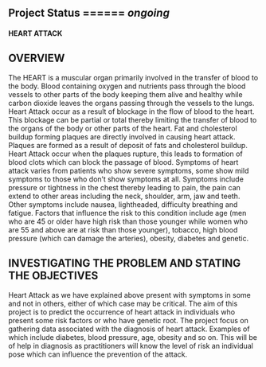 ## Project Status ====== <i>ongoing</i>

#### HEART ATTACK
## OVERVIEW
The HEART is a muscular organ primarily involved in the transfer of blood to the body. Blood containing oxygen and nutrients pass through the blood vessels to other parts of the body keeping them alive and healthy while carbon dioxide leaves the organs passing through the vessels to the lungs.
Heart Attack occur as a result of blockage in the flow of blood to the heart. This blockage can be partial or total thereby limiting the transfer of blood to the organs of the body or other parts of the heart.
Fat and cholesterol buildup forming plaques are directly involved in causing heart attack. Plaques are formed as a result of deposit of fats and cholesterol buildup. Heart Attack occur when the plaques rupture, this leads to formation of blood clots which can block the passage of blood.
Symptoms of heart attack varies from patients who show severe symptoms, some show mild symptoms to those who don’t show symptoms at all. Symptoms include pressure or tightness in the chest thereby leading to pain, the pain can extend to other areas including the neck, shoulder, arm, jaw and teeth. Other symptoms include nausea, lightheaded, difficulty breathing and fatigue.
Factors that influence the risk to this condition include age (men who are 45 or older have high risk than those younger while women who are 55 and above are at risk than those younger), tobacco, high blood pressure (which can damage the arteries), obesity, diabetes and genetic.

## INVESTIGATING THE PROBLEM AND STATING THE OBJECTIVES
Heart Attack as we have explained above present with symptoms in some and not in others, either of which case may be critical. The aim of this project is to predict the occurrence of heart attack in individuals who present some risk factors or who have genetic root.
The project focus on gathering data associated with the diagnosis of heart attack. Examples of which include diabetes, blood pressure, age, obesity and so on.
This will be of help in diagnosis as practitioners will know the level of risk an individual pose which can influence the prevention of the attack.